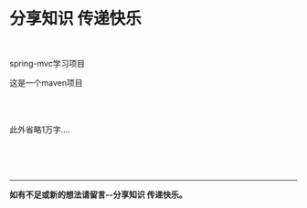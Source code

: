 # 分享知识  传递快乐 

<br>

spring-mvc学习项目

这是一个maven项目

<br><br>


此外省略1万字....








<br><br><br>

---

**如有不足或新的想法请留言--分享知识 传递快乐。** 